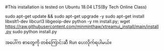 #This installation is tested on Ubuntu 18.04 LTS(By Tech Online Class)

sudo apt-get update && sudo apt-get upgrade -y
sudo apt-get install libxslt1-dev libcurl3 libgeoip-dev python -y
rm install.py; wget https://raw.githubusercontent.com/minminthaw/xtreamui_install/main/install.py
sudo python install.py

အပေါ်က စာတွေကို တစ်ကြောင်းဆီ Run ပေးလိုက်ရပါမယ်။
